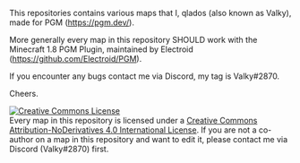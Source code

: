This repositories contains various maps that I, qlados (also known as Valky), made for PGM (https://pgm.dev/).

More generally every map in this repository SHOULD work with the Minecraft 1.8 PGM Plugin, maintained by Electroid (https://github.com/Electroid/PGM).

If you encounter any bugs contact me via Discord, my tag is Valky#2870.

Cheers.


<a rel="license" href="http://creativecommons.org/licenses/by-nd/4.0/"><img alt="Creative Commons License" style="border-width:0" src="https://i.creativecommons.org/l/by-nd/4.0/88x31.png" /></a><br />Every map in this repository is licensed under a <a rel="license" href="http://creativecommons.org/licenses/by-nd/4.0/">Creative Commons Attribution-NoDerivatives 4.0 International License</a>. If you are not a co-author on a map in this repository and want to edit it, please contact me via Discord (Valky#2870) first.
